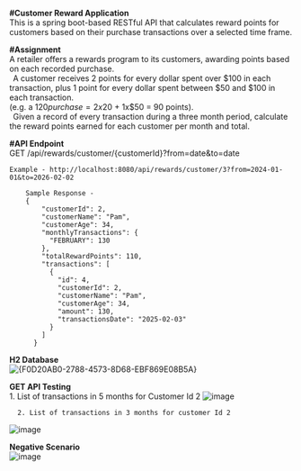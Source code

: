 __#Customer Reward Application__  
  This is a spring boot-based RESTful API that calculates reward points for customers based on their purchase transactions over a selected time frame.

__#Assignment__    
A retailer offers a rewards program to its customers, awarding points based on each recorded purchase.  
  
A customer receives 2 points for every dollar spent over $100 in each transaction, plus 1 point for every dollar spent between $50 and $100 in each transaction.   
(e.g. a $120 purchase = 2x$20 + 1x$50 = 90 points).   
  
Given a record of every transaction during a three month period, calculate the reward points earned for each customer per month and total.  


  
__#API Endpoint__  
    GET /api/rewards/customer/{customerId}?from=date&to=date

    Example - http://localhost:8080/api/rewards/customer/3?from=2024-01-01&to=2026-02-02

        Sample Response - 
        {
            "customerId": 2,
            "customerName": "Pam",
            "customerAge": 34,
            "monthlyTransactions": {
              "FEBRUARY": 130
            },
            "totalRewardPoints": 110,
            "transactions": [
              {
                "id": 4,
                "customerId": 2,
                "customerName": "Pam",
                "customerAge": 34,
                "amount": 130,
                "transactionsDate": "2025-02-03"
              }
            ]
          }

__H2 Database__   
        ![{F0D20AB0-2788-4573-8D68-EBF869E08B5A}](https://github.com/user-attachments/assets/aeb5b5bc-a118-4ad7-86f9-cd5dacca218b)

__GET API Testing__  
     1. List of transactions in 5 months for Customer Id 2
 ![image](https://github.com/user-attachments/assets/09e6514a-9e3b-4358-bda3-028957661c8d)


      2. List of transactions in 3 months for customer Id 2
![image](https://github.com/user-attachments/assets/52a17d80-6bf1-49ee-b787-259a85319a36)

      
 __Negative Scenario__  
       ![image](https://github.com/user-attachments/assets/f9e469d7-b2c5-476d-9664-1f451d0314c7)





